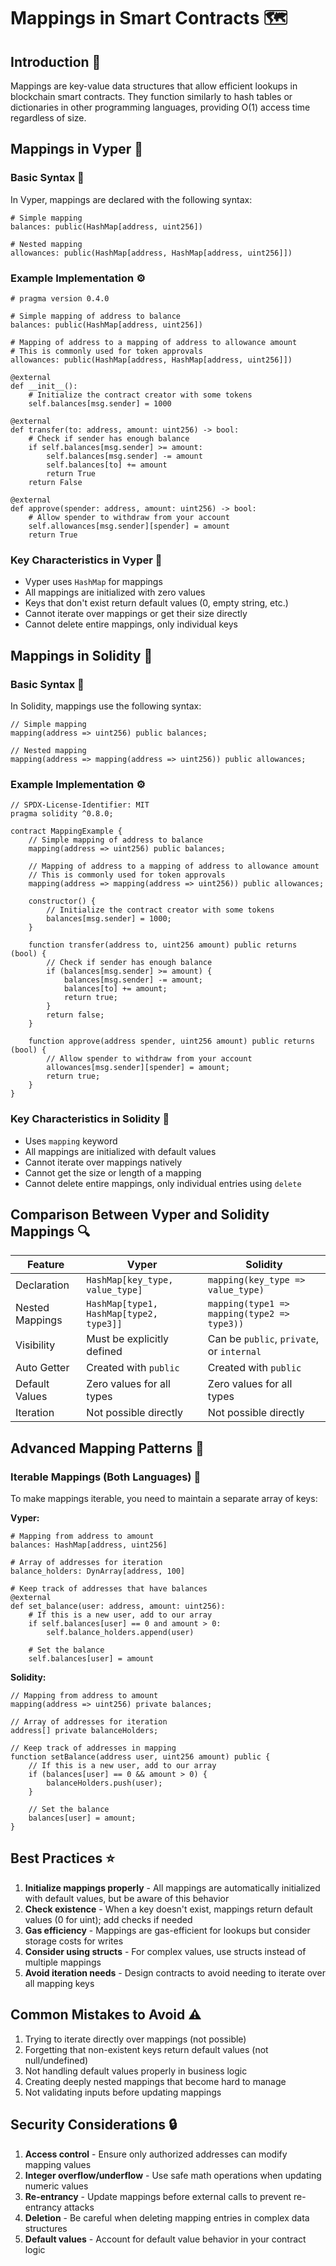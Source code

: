 # Mappings in Smart Contracts 🗺️

## Introduction 🌟
Mappings are key-value data structures that allow efficient lookups in blockchain smart contracts. They function similarly to hash tables or dictionaries in other programming languages, providing O(1) access time regardless of size.

## Mappings in Vyper 🐍

### Basic Syntax 📏
In Vyper, mappings are declared with the following syntax:
```vyper
# Simple mapping
balances: public(HashMap[address, uint256])

# Nested mapping
allowances: public(HashMap[address, HashMap[address, uint256]])
```

### Example Implementation ⚙️

```vyper
# pragma version 0.4.0

# Simple mapping of address to balance
balances: public(HashMap[address, uint256])

# Mapping of address to a mapping of address to allowance amount
# This is commonly used for token approvals
allowances: public(HashMap[address, HashMap[address, uint256]])

@external
def __init__():
    # Initialize the contract creator with some tokens
    self.balances[msg.sender] = 1000

@external
def transfer(to: address, amount: uint256) -> bool:
    # Check if sender has enough balance
    if self.balances[msg.sender] >= amount:
        self.balances[msg.sender] -= amount
        self.balances[to] += amount
        return True
    return False

@external
def approve(spender: address, amount: uint256) -> bool:
    # Allow spender to withdraw from your account
    self.allowances[msg.sender][spender] = amount
    return True
```

### Key Characteristics in Vyper 🔑
- Vyper uses `HashMap` for mappings
- All mappings are initialized with zero values
- Keys that don't exist return default values (0, empty string, etc.)
- Cannot iterate over mappings or get their size directly
- Cannot delete entire mappings, only individual keys

## Mappings in Solidity 💎

### Basic Syntax 📏
In Solidity, mappings use the following syntax:
```solidity
// Simple mapping
mapping(address => uint256) public balances;

// Nested mapping
mapping(address => mapping(address => uint256)) public allowances;
```

### Example Implementation ⚙️

```solidity
// SPDX-License-Identifier: MIT
pragma solidity ^0.8.0;

contract MappingExample {
    // Simple mapping of address to balance
    mapping(address => uint256) public balances;
    
    // Mapping of address to a mapping of address to allowance amount
    // This is commonly used for token approvals
    mapping(address => mapping(address => uint256)) public allowances;
    
    constructor() {
        // Initialize the contract creator with some tokens
        balances[msg.sender] = 1000;
    }
    
    function transfer(address to, uint256 amount) public returns (bool) {
        // Check if sender has enough balance
        if (balances[msg.sender] >= amount) {
            balances[msg.sender] -= amount;
            balances[to] += amount;
            return true;
        }
        return false;
    }
    
    function approve(address spender, uint256 amount) public returns (bool) {
        // Allow spender to withdraw from your account
        allowances[msg.sender][spender] = amount;
        return true;
    }
}
```

### Key Characteristics in Solidity 🔑
- Uses `mapping` keyword
- All mappings are initialized with default values
- Cannot iterate over mappings natively
- Cannot get the size or length of a mapping
- Cannot delete entire mappings, only individual entries using `delete`

## Comparison Between Vyper and Solidity Mappings 🔍

| Feature | Vyper | Solidity |
|---------|-------|----------|
| Declaration | `HashMap[key_type, value_type]` | `mapping(key_type => value_type)` |
| Nested Mappings | `HashMap[type1, HashMap[type2, type3]]` | `mapping(type1 => mapping(type2 => type3))` |
| Visibility | Must be explicitly defined | Can be `public`, `private`, or `internal` |
| Auto Getter | Created with `public` | Created with `public` |
| Default Values | Zero values for all types | Zero values for all types |
| Iteration | Not possible directly | Not possible directly |

## Advanced Mapping Patterns 🧩

### Iterable Mappings (Both Languages) 🔄

To make mappings iterable, you need to maintain a separate array of keys:

**Vyper:**
```vyper
# Mapping from address to amount
balances: HashMap[address, uint256]

# Array of addresses for iteration
balance_holders: DynArray[address, 100]

# Keep track of addresses that have balances
@external
def set_balance(user: address, amount: uint256):
    # If this is a new user, add to our array
    if self.balances[user] == 0 and amount > 0:
        self.balance_holders.append(user)
    
    # Set the balance
    self.balances[user] = amount
```

**Solidity:**
```solidity
// Mapping from address to amount
mapping(address => uint256) private balances;

// Array of addresses for iteration
address[] private balanceHolders;

// Keep track of addresses in mapping
function setBalance(address user, uint256 amount) public {
    // If this is a new user, add to our array
    if (balances[user] == 0 && amount > 0) {
        balanceHolders.push(user);
    }
    
    // Set the balance
    balances[user] = amount;
}
```

## Best Practices ⭐

1. **Initialize mappings properly** - All mappings are automatically initialized with default values, but be aware of this behavior
2. **Check existence** - When a key doesn't exist, mappings return default values (0 for uint); add checks if needed
3. **Gas efficiency** - Mappings are gas-efficient for lookups but consider storage costs for writes
4. **Consider using structs** - For complex values, use structs instead of multiple mappings
5. **Avoid iteration needs** - Design contracts to avoid needing to iterate over all mapping keys

## Common Mistakes to Avoid ⚠️

1. Trying to iterate directly over mappings (not possible)
2. Forgetting that non-existent keys return default values (not null/undefined)
3. Not handling default values properly in business logic
4. Creating deeply nested mappings that become hard to manage
5. Not validating inputs before updating mappings

## Security Considerations 🔒

1. **Access control** - Ensure only authorized addresses can modify mapping values
2. **Integer overflow/underflow** - Use safe math operations when updating numeric values
3. **Re-entrancy** - Update mappings before external calls to prevent re-entrancy attacks
4. **Deletion** - Be careful when deleting mapping entries in complex data structures
5. **Default values** - Account for default value behavior in your contract logic